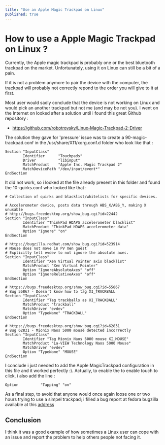 ```yaml
---
title: "Use an Apple Magic Trackpad on Linux"
published: true
---
```





# How to use a Apple Magic Trackpad on Linux ? 


Currently, the Apple magic trackpad is probably one or the best bluetooth trackpad on the market. Unfortunately, using it on Linux can still be a bit of a pain.

If it is not a problem anymore to pair the device with the computer, the trackpad will probably not correctly repond to the order you will give to it at first. 

Most user would sadly conclude that the device is not working on Linux and would pick an another trackpad but not me (and may be not you). I went on the Internet on looked after a solution until i found this great Github repository :

- https://github.com/robotrovsky/Linux-Magic-Trackpad-2-Driver

The solution they gave for 'pressure' issue was to create a 90-magic-trackpad.conf in the /usr/share/X11/xorg.conf.d folder who look like that :

    Section "InputClass"
            Identifier      "Touchpads"
            Driver          "libinput"
            MatchProduct    "Apple Inc. Magic Trackpad 2"
            MatchDevicePath "/dev/input/event*"
    EndSection


It did not work, so i looked at the file already present in this folder and found the 10-quirks.conf who looked like that :  


    # Collection of quirks and blacklist/whitelists for specific devices.
    
    # Accelerometer device, posts data through ABS_X/ABS_Y, making X unusable
    # http://bugs.freedesktop.org/show_bug.cgi?id=22442 
    Section "InputClass"
            Identifier "ThinkPad HDAPS accelerometer blacklist"
            MatchProduct "ThinkPad HDAPS accelerometer data"
            Option "Ignore" "on"
    EndSection
    
    # https://bugzilla.redhat.com/show_bug.cgi?id=523914
    # Mouse does not move in PV Xen guest
    # Explicitly tell evdev to not ignore the absolute axes.
    Section "InputClass"
            Identifier "Xen Virtual Pointer axis blacklist"
            MatchProduct "Xen Virtual Pointer"
            Option "IgnoreAbsoluteAxes" "off"
            Option "IgnoreRelativeAxes" "off"
    EndSection
    
    # https://bugs.freedesktop.org/show_bug.cgi?id=55867
    # Bug 55867 - Doesn't know how to tag XI_TRACKBALL
    Section "InputClass"
            Identifier "Tag trackballs as XI_TRACKBALL"
            MatchProduct "trackball"
            MatchDriver "evdev"
            Option "TypeName" "TRACKBALL"
    EndSection
    
    # https://bugs.freedesktop.org/show_bug.cgi?id=62831
    # Bug 62831 - Mionix Naos 5000 mouse detected incorrectly
    Section "InputClass"
            Identifier "Tag Mionix Naos 5000 mouse XI_MOUSE"
            MatchProduct "La-VIEW Technology Naos 5000 Mouse"
            MatchDriver "evdev"
            Option "TypeName" "MOUSE"
    EndSection

I conclude i just needed to add the Apple MagicTrackpad configuration in this file and it worked perfectly :). Actually, to enable the to enable touch to click, i also add the line :

    Option          "Tapping" "on"


As a final step, to avoid that anyone would once again loose one or two hours trying to use a simpel trackpad; i filled a bug report at fedora bugzilla available at this [address](https://bugzilla.redhat.com/show_bug.cgi?id=1818982) 


## Conclusion 

I think it was a good example of how sometimes a Linux user can cope with an issue and report the problem to help others people not facing it.  

